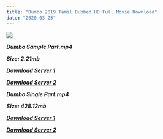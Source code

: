 ```yaml
---
title: "Dumbo 2019 Tamil Dubbed HD Full Movie Download"
date: "2020-03-25"
---
```


![](https://images.moviebuff.com/74ecf410-c83b-4975-9a76-82f6f6ce075e?w=1000)

**_Dumbo Sample Part.mp4_**

**_Size: 2.21mb_**

**_[Download Server 1](http://b7.wetransfer.vip/files/Tamil{5adf554ba90925c4992f0fe8eae1093bfca14c1a880041370a5a335b793ae9c1}20Dubbed{5adf554ba90925c4992f0fe8eae1093bfca14c1a880041370a5a335b793ae9c1}20Movies/Tamil{5adf554ba90925c4992f0fe8eae1093bfca14c1a880041370a5a335b793ae9c1}202019{5adf554ba90925c4992f0fe8eae1093bfca14c1a880041370a5a335b793ae9c1}20Dubbed{5adf554ba90925c4992f0fe8eae1093bfca14c1a880041370a5a335b793ae9c1}20Movies/Dumbo{5adf554ba90925c4992f0fe8eae1093bfca14c1a880041370a5a335b793ae9c1}20(2019)/Dumbo{5adf554ba90925c4992f0fe8eae1093bfca14c1a880041370a5a335b793ae9c1}20(2019){5adf554ba90925c4992f0fe8eae1093bfca14c1a880041370a5a335b793ae9c1}20DVDRip/Dumbo{5adf554ba90925c4992f0fe8eae1093bfca14c1a880041370a5a335b793ae9c1}20(2019){5adf554ba90925c4992f0fe8eae1093bfca14c1a880041370a5a335b793ae9c1}20Sample{5adf554ba90925c4992f0fe8eae1093bfca14c1a880041370a5a335b793ae9c1}20(640x360).mp4)_**

**_[Download Server 2](http://b7.wetransfer.vip/files/Tamil{5adf554ba90925c4992f0fe8eae1093bfca14c1a880041370a5a335b793ae9c1}20Dubbed{5adf554ba90925c4992f0fe8eae1093bfca14c1a880041370a5a335b793ae9c1}20Movies/Tamil{5adf554ba90925c4992f0fe8eae1093bfca14c1a880041370a5a335b793ae9c1}202019{5adf554ba90925c4992f0fe8eae1093bfca14c1a880041370a5a335b793ae9c1}20Dubbed{5adf554ba90925c4992f0fe8eae1093bfca14c1a880041370a5a335b793ae9c1}20Movies/Dumbo{5adf554ba90925c4992f0fe8eae1093bfca14c1a880041370a5a335b793ae9c1}20(2019)/Dumbo{5adf554ba90925c4992f0fe8eae1093bfca14c1a880041370a5a335b793ae9c1}20(2019){5adf554ba90925c4992f0fe8eae1093bfca14c1a880041370a5a335b793ae9c1}20DVDRip/Dumbo{5adf554ba90925c4992f0fe8eae1093bfca14c1a880041370a5a335b793ae9c1}20(2019){5adf554ba90925c4992f0fe8eae1093bfca14c1a880041370a5a335b793ae9c1}20Sample{5adf554ba90925c4992f0fe8eae1093bfca14c1a880041370a5a335b793ae9c1}20(640x360).mp4)_**

**_Dumbo Single Part.mp4_**

**_Size: 428.12mb_**

**_[Download Server 1](http://c5.wetransfer.vip//files/Dumbo{5adf554ba90925c4992f0fe8eae1093bfca14c1a880041370a5a335b793ae9c1}20(2019){5adf554ba90925c4992f0fe8eae1093bfca14c1a880041370a5a335b793ae9c1}20Single{5adf554ba90925c4992f0fe8eae1093bfca14c1a880041370a5a335b793ae9c1}20Part{5adf554ba90925c4992f0fe8eae1093bfca14c1a880041370a5a335b793ae9c1}20(640x360).mp4)_**

**_[Download Server 2](http://c5.wetransfer.vip//files/Dumbo{5adf554ba90925c4992f0fe8eae1093bfca14c1a880041370a5a335b793ae9c1}20(2019){5adf554ba90925c4992f0fe8eae1093bfca14c1a880041370a5a335b793ae9c1}20Single{5adf554ba90925c4992f0fe8eae1093bfca14c1a880041370a5a335b793ae9c1}20Part{5adf554ba90925c4992f0fe8eae1093bfca14c1a880041370a5a335b793ae9c1}20(640x360).mp4)_**
